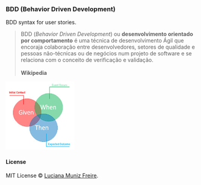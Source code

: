 ### BDD (Behavior Driven Development)

BDD syntax for user stories. <br/>

> BDD (*Behavior Driven Development*) ou **desenvolvimento orientado por comportamento** é uma técnica de desenvolvimento Ágil que
> encoraja colaboração entre desenvolvedores, setores de qualidade e pessoas não-técnicas ou de negócios num projeto de software e se
> relaciona com o conceito de verificação e validação. <br/>
> <br/>
> **Wikipedia** <br/>

![BDD](bdd-given-when-then.JPG)




#### License
MIT License © [Luciana Muniz Freire](https://br.linkedin.com/in/lumunizf).

